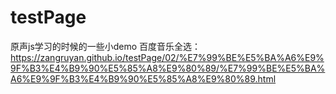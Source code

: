 # testPage
原声js学习的时候的一些小demo
百度音乐全选：https://zangruyan.github.io/testPage/02/%E7%99%BE%E5%BA%A6%E9%9F%B3%E4%B9%90%E5%85%A8%E9%80%89/%E7%99%BE%E5%BA%A6%E9%9F%B3%E4%B9%90%E5%85%A8%E9%80%89.html
